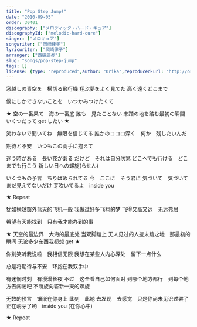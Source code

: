 ```yaml
---
title: "Pop Step Jump!"
date: "2010-09-05"
order: 30401
discography: ["メロディック・ハード・キュア"]
discographyId: ["melodic-hard-cure"]
singer: ["メロキュア"]
songwriter: ["岡崎律子"]
lyricwriter: ["岡崎律子"]
arranger: ["西脇辰弥"]
slug: "songs/pop-step-jump"
tags: []
license: {type: "reproduced",author: "Orika",reproduced-url: "http://orikamushi.myweb.hinet.net/",reproduced-website: "織歌蟲網站"}
---
```


窓越しの青空を　横切る飛行機 
翔ぶ夢をよく見てた 
高く遠くどこまで 

僕にしかできないことを　いつかみつけたくて 

★ 空の一番果て　海の一番底 
誰も　見たことない 
未踏の地を踏む最初の瞬間 
いくつだって get したい ★ 

笑わないで聞いてね　無限を信じてる 
誰かのココロ深く　何か　残したいんだ 

期待と不安　いつもこの両手に抱えて 

迷う時がある　長い夜がある 
だけど　それは自分次第 
どこへでも行ける　どこまでも行こう 
新しい日への螺旋(らせん) 

いくつもの予言　ちりばめられてる 
今　ここに　そう君に 
気づいて　気づいて　まだ見えてないだけ 
芽吹いてるよ　inside you 

★ Repeat

犹如横越窗外蓝天的飞机一般
我做过好多飞翔的梦
飞得又高又远　无远弗届

希望有天能找到　只有我才能办到的事

★ 天空的最边界　大海的最底处
当双脚踏上
无人见过的人迹未踏之地　那最初的瞬间
无论多少东西我都想 get ★ 

你别笑听我说啦　我相信无限
我想在某些人内心深处　留下一点什么

总是将期待与不安　环抱在我双手中

有迷惘时刻　有漫漫长夜
不过　这全看自己如何面对
到哪个地方都行　到每个地方去闯荡吧
不断旋向崭新一天的螺旋

无数的预言　镶嵌在你身上
此刻　此地
去发现　去感觉　只是你尚未见识过罢了
正在萌芽了哟　inside you (在你心中)

★ Repeat
